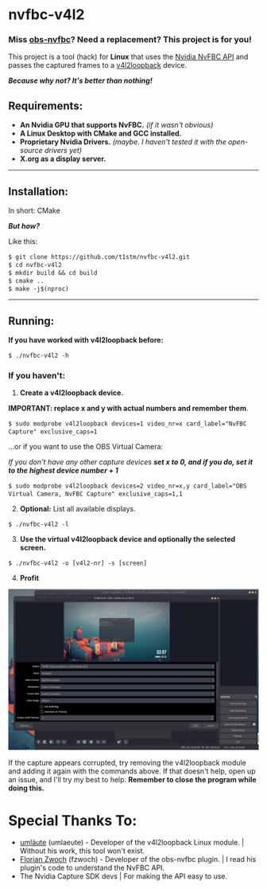 # nvfbc-v4l2

### Miss [obs-nvfbc](https://gitlab.com/fzwoch/obs-nvfbc)? Need a replacement? This project is for you!

This project is a tool (hack) for **Linux** that uses the [Nvidia NvFBC API](https://developer.nvidia.com/capture-sdk)
and passes the captured frames to a [v4l2loopback](https://github.com/umlaeute/v4l2loopback) device.

_**Because why not? It's better than nothing!**_

## Requirements:

* **An Nvidia GPU that supports NvFBC.** _(if it wasn't obvious)_
* **A Linux Desktop with CMake and GCC installed.**
* **Proprietary Nvidia Drivers.** _(maybe. I haven't tested it with the open-source drivers yet)_
* **X.org as a display server.**

----

## Installation:

In short: CMake

**_But how?_**

Like this:

```shell
$ git clone https://github.com/t1stm/nvfbc-v4l2.git
$ cd nvfbc-v4l2
$ mkdir build && cd build
$ cmake ..
$ make -j$(nproc)
```

----

## Running:

**If you have worked with v4l2loopback before:**

```shell
$ ./nvfbc-v4l2 -h
```

### If you haven't:

1. **Create a v4l2loopback device.**

**IMPORTANT: replace x and y with actual numbers and remember them**.

```shell
$ sudo modprobe v4l2loopback devices=1 video_nr=x card_label="NvFBC Capture" exclusive_caps=1
```

...or if you want to use the OBS Virtual Camera:

_If you don't have any other capture devices **set x to 0, and if you do, set it to the highest device number + 1**_

```shell
$ sudo modprobe v4l2loopback devices=2 video_nr=x,y card_label="OBS Virtual Camera, NvFBC Capture" exclusive_caps=1,1
```

2. **Optional:** List all available displays.

```shell
$ ./nvfbc-v4l2 -l
```

3. **Use the virtual v4l2loopback device and optionally the selected screen.**

```shell
$ ./nvfbc-v4l2 -o [v4l2-nr] -s [screen]
```

4. **Profit**

![Screenshot of Desktop in OBS](screenshots/obs-window.png)

If the capture appears corrupted, try removing the v4l2loopback module and
adding it again with the commands above. If that doesn't help, open up an issue,
and I'll try my best to help. **Remember to close the program while doing this.**

# Special Thanks To:

* [umläute](https://github.com/umlaeute) (umlaeute) - Developer of the v4l2loopback Linux module. | Without his work, this tool won't exist.
* [Florian Zwoch](https://gitlab.com/fzwoch) (fzwoch) - Developer of the obs-nvfbc plugin. | I read his plugin's code to understand the NvFBC API.
* The Nvidia Capture SDK devs | For making the API easy to use.
